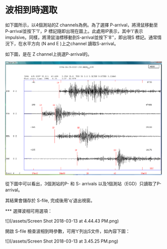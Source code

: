 # 波相到時選取

如下圖所示，以4個測站的Z channels為例。為了選擇 P-arrival，將滑鼠移動至P-arrival並按下'1'，P 標記隨即出現在圖上。此處用IP表示，其中'I'表示impulsive。同樣，將滑鼠油標移動到S-arrival並按下'8''，即出現S 標記。通常情況下，在水平方向 \(N and E \)上之channel 讀取S-arrival。

如下圖，是在 Z channel上挑選P-arrival的。

![](/assets/seisan-tutorial-017.png)

從下圖中可以看出，3個測站的P- 和 S- arrivals 以及1個測站（EGD）只讀取了P-arrival。

其結果會儲存於 S-file, 完成後用'q'退出視窗。

\*\*\* 選擇波相可用選項：

![](/assets/Screen Shot 2018-03-13 at 4.44.43 PM.png)

開啟 S-file 檢查波相到時參數，可用't'列出S文件，如內容下圖：

![](/assets/Screen Shot 2018-03-13 at 3.45.25 PM.png)

